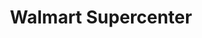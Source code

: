 ---
title: "Walmart Supercenter"
url: /lafayette/walmart-supercenter-ambassador-caffery-parkway/
shop: Supermarkt
---